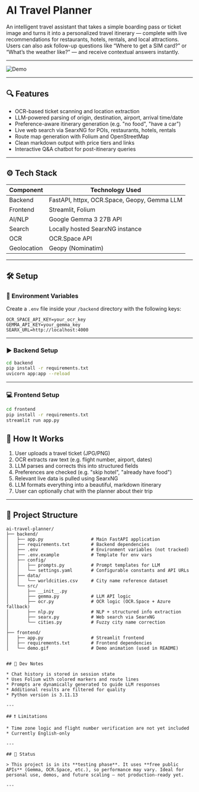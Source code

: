 # AI Travel Planner

An intelligent travel assistant that takes a simple boarding pass or ticket image and turns it into a personalized travel itinerary — complete with live recommendations for restaurants, hotels, rentals, and local attractions. Users can also ask follow-up questions like “Where to get a SIM card?” or “What’s the weather like?” — and receive contextual answers instantly.

---

![Demo](frontend/demo.gif)

---

## 🔍 Features

- OCR-based ticket scanning and location extraction  
- LLM-powered parsing of origin, destination, airport, arrival time/date  
- Preference-aware itinerary generation (e.g. "no food", "have a car")  
- Live web search via SearxNG for POIs, restaurants, hotels, rentals  
- Route map generation with Folium and OpenStreetMap  
- Clean markdown output with price tiers and links  
- Interactive Q&A chatbot for post-itinerary queries  

---

## ⚙️ Tech Stack

| Component   | Technology Used                       |
|------------|----------------------------------------|
| Backend     | FastAPI, httpx, OCR.Space, Geopy, Gemma LLM |
| Frontend    | Streamlit, Folium                     |
| AI/NLP      | Google Gemma 3 27B API                |
| Search      | Locally hosted SearxNG instance       |
| OCR         | OCR.Space API                         |
| Geolocation | Geopy (Nominatim)                     |

---

## 🛠️ Setup

### 📄 Environment Variables

Create a `.env` file inside your `/backend` directory with the following keys:

```env
OCR_SPACE_API_KEY=your_ocr_key
GEMMA_API_KEY=your_gemma_key
SEARX_URL=http://localhost:4000
````

---

### ▶️ Backend Setup

```bash
cd backend
pip install -r requirements.txt
uvicorn app:app --reload
```

---

### 💻 Frontend Setup

```bash
cd frontend
pip install -r requirements.txt
streamlit run app.py
```

## 🧭 How It Works

1. User uploads a travel ticket (JPG/PNG)  
2. OCR extracts raw text (e.g. flight number, airport, dates)  
3. LLM parses and corrects this into structured fields  
4. Preferences are checked (e.g. "skip hotel", "already have food")  
5. Relevant live data is pulled using SearxNG  
6. LLM formats everything into a beautiful, markdown itinerary  
7. User can optionally chat with the planner about their trip  

---

## 📂 Project Structure

```text
ai-travel-planner/
├── backend/
│   ├── app.py                  # Main FastAPI application
│   ├── requirements.txt        # Backend dependencies
│   ├── .env                    # Environment variables (not tracked)
│   ├── .env.example            # Template for env vars
│   ├── config/
│   │   ├── prompts.py          # Prompt templates for LLM
│   │   └── settings.yaml       # Configurable constants and API URLs
│   ├── data/
│   │   └── worldcities.csv     # City name reference dataset
│   └── src/
│       ├── __init__.py
│       ├── gemma.py            # LLM API logic
│       ├── ocr.py              # OCR logic (OCR.Space + Azure fallback)
│       ├── nlp.py              # NLP + structured info extraction
│       ├── searx.py            # Web search via SearxNG
│       └── cities.py           # Fuzzy city name correction
│
├── frontend/
│   ├── app.py                  # Streamlit frontend
│   ├── requirements.txt        # Frontend dependencies
│   └── demo.gif                # Demo animation (used in README)


## 🧼 Dev Notes

* Chat history is stored in session state
* Uses Folium with colored markers and route lines
* Prompts are dynamically generated to guide LLM responses
* Additional results are filtered for quality
* Python version is 3.11.13

---

## ❗ Limitations

* Time zone logic and flight number verification are not yet included
* Currently English-only

---

## 🧠 Status

> This project is in its **testing phase**. It uses **free public APIs** (Gemma, OCR.Space, etc.), so performance may vary. Ideal for personal use, demos, and future scaling — not production-ready yet.

---

